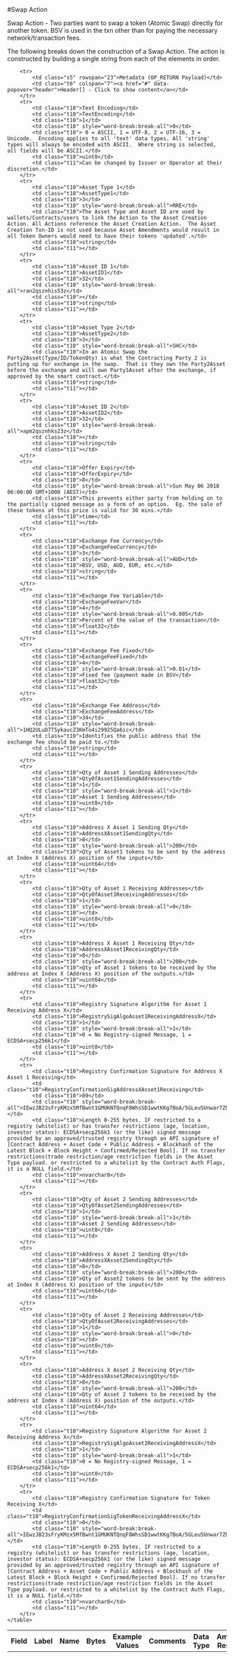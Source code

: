 
<div style="display:none" id="header">
	<table>
		<tr>
            <td class="t6">Header[]</td>
            <td class="t6">Header Array</td>
            <td class="t6">-</td>
            <td class="t6">-</td>
            <td class="t6">Common header data for all messages</td>
            <td class="t6">Header</td>
            <td class="t7"></td>
        </tr>
    </table>
</div>
#Swap Action

Swap Action -  Two parties want to swap a token (Atomic Swap) directly for another token.  BSV is used in the txn other than for paying the necessary network/transaction fees.

The following breaks down the construction of a Swap Action. The action is constructed by building a single string from each of the elements in order.

<div class="ritz grid-container" dir="ltr">
    <table class="waffle" cellspacing="0" cellpadding="0" table-layout=fixed width=100%>
         <tr style='height:19px;'>
            <th style="width:6%" class="s0">Field</th>
               <th style="width:9%" class="s1">Label</th>
            <th style="width:9%" class="s1">Name</th>
            <th style="width:2%" class="s1">Bytes</th>
            <th style="width:29%" class="s1">Example Values</th>
            <th style="width:26%" class="s1">Comments</th>
            <th style="width:5%" class="s1">Data Type</th>
            <th style="width:14%" class="s2">Amendment Restrictions</th>
        </tr>

        <tr>
            <td class="s5" rowspan="23">Metadata (OP_RETURN Payload)</td>
            <td class="t6" colspan="7"><a href="#" data-popover="header">Header[] - Click to show content</a></td>
        </tr>
        <tr>
            <td class="t10">Text Encoding</td>
            <td class="t10">TextEncoding</td>
            <td class="t10">1</td>
            <td class="t10" style="word-break:break-all">0</td>
            <td class="t10"> 0 = ASCII, 1 = UTF-8, 2 = UTF-16, 3 = Unicode.  Encoding applies to all 'text' data types. All 'string' types will always be encoded with ASCII.  Where string is selected, all fields will be ASCII.</td>
            <td class="t10">uint8</td>
            <td class="t11">Can be changed by Issuer or Operator at their discretion.</td>
        </tr>
        <tr>
            <td class="t10">Asset Type 1</td>
            <td class="t10">AssetType1</td>
            <td class="t10">3</td>
            <td class="t10" style="word-break:break-all">RRE</td>
            <td class="t10">The Asset Type and Asset ID are used by wallets/Contracts/users to link the Action to the Asset Creation Action. All Actions reference the Asset Creation Action.  The Asset Creation Txn-ID is not used because Asset Amendments would result in all Token Owners would need to have their tokens 'updated'.</td>
            <td class="t10">string</td>
            <td class="t11"></td>
        </tr>
        <tr>
            <td class="t10">Asset ID 1</td>
            <td class="t10">AssetID1</td>
            <td class="t10">32</td>
            <td class="t10" style="word-break:break-all">ran2qsznhis53z</td>
            <td class="t10"></td>
            <td class="t10">string</td>
            <td class="t11"></td>
        </tr>
        <tr>
            <td class="t10">Asset Type 2</td>
            <td class="t10">AssetType2</td>
            <td class="t10">3</td>
            <td class="t10" style="word-break:break-all">SHC</td>
            <td class="t10">In an Atomic Swap the Party2Asset(Type/ID/TokenQty) is what the Contracting Party 2 is putting up for exchange in the swap.  That is they own the Party2Asset before the exchange and will own Party1Asset after the exchange, if approved by the smart contract.</td>
            <td class="t10">string</td>
            <td class="t11"></td>
        </tr>
        <tr>
            <td class="t10">Asset ID 2</td>
            <td class="t10">AssetID2</td>
            <td class="t10">32</td>
            <td class="t10" style="word-break:break-all">apm2qsznhks23z</td>
            <td class="t10"></td>
            <td class="t10">string</td>
            <td class="t11"></td>
        </tr>
        <tr>
            <td class="t10">Offer Expiry</td>
            <td class="t10">OfferExpiry</td>
            <td class="t10">8</td>
            <td class="t10" style="word-break:break-all">Sun May 06 2018 06:00:00 GMT+1000 (AEST)</td>
            <td class="t10">This prevents either party from holding on to the partially signed message as a form of an option.  Eg. the sale of these tokens at this price is valid for 30 mins.</td>
            <td class="t10">time</td>
            <td class="t11"></td>
        </tr>
        <tr>
            <td class="t10">Exchange Fee Currency</td>
            <td class="t10">ExchangeFeeCurrency</td>
            <td class="t10">3</td>
            <td class="t10" style="word-break:break-all">AUD</td>
            <td class="t10">BSV, USD, AUD, EUR, etc.</td>
            <td class="t10">string</td>
            <td class="t11"></td>
        </tr>
        <tr>
            <td class="t10">Exchange Fee Variable</td>
            <td class="t10">ExchangeFeeVar</td>
            <td class="t10">4</td>
            <td class="t10" style="word-break:break-all">0.005</td>
            <td class="t10">Percent of the value of the transaction</td>
            <td class="t10">float32</td>
            <td class="t11"></td>
        </tr>
        <tr>
            <td class="t10">Exchange Fee Fixed</td>
            <td class="t10">ExchangeFeeFixed</td>
            <td class="t10">4</td>
            <td class="t10" style="word-break:break-all">0.01</td>
            <td class="t10">Fixed fee (payment made in BSV</td>
            <td class="t10">float32</td>
            <td class="t11"></td>
        </tr>
        <tr>
            <td class="t10">Exchange Fee Address</td>
            <td class="t10">ExchangeFeeAddress</td>
            <td class="t10">34</td>
            <td class="t10" style="word-break:break-all">1HQ2ULuD7T5ykaucZ3KmTo4i29925Qa6ic</td>
            <td class="t10">Identifies the public address that the exchange fee should be paid to.</td>
            <td class="t10">string</td>
            <td class="t11"></td>
        </tr>
        <tr>
            <td class="t10">Qty of Asset 1 Sending Addresses</td>
            <td class="t10">QtyOfAsset1SendingAddresses</td>
            <td class="t10">1</td>
            <td class="t10" style="word-break:break-all">1</td>
            <td class="t10">Asset 1 Sending Addresses</td>
            <td class="t10">uint8</td>
            <td class="t11"></td>
        </tr>
        <tr>
            <td class="t10">Address X Asset 1 Sending Qty</td>
            <td class="t10">AddressXAsset1SendingQty</td>
            <td class="t10">8</td>
            <td class="t10" style="word-break:break-all">200</td>
            <td class="t10">Qty of Asset1 tokens to be sent by the address at Index X (Address X) position of the inputs</td>
            <td class="t10">uint64</td>
            <td class="t11"></td>
        </tr>
        <tr>
            <td class="t10">Qty of Asset 1 Receiving Addresses</td>
            <td class="t10">QtyOfAsset1ReceivingAddresses</td>
            <td class="t10">1</td>
            <td class="t10" style="word-break:break-all">0</td>
            <td class="t10"></td>
            <td class="t10">uint8</td>
            <td class="t11"></td>
        </tr>
        <tr>
            <td class="t10">Address X Asset 1 Receiving Qty</td>
            <td class="t10">AddressXAsset1ReceivingQty</td>
            <td class="t10">8</td>
            <td class="t10" style="word-break:break-all">200</td>
            <td class="t10">Qty of Asset 1 tokens to be received by the address at Index X (Address X) position of the outputs.</td>
            <td class="t10">uint64</td>
            <td class="t11"></td>
        </tr>
        <tr>
            <td class="t10">Registry Signature Algorithm for Asset 1 Receiving Address X</td>
            <td class="t10">RegistrySigAlgoAsset1ReceivingAddressX</td>
            <td class="t10">1</td>
            <td class="t10" style="word-break:break-all">1</td>
            <td class="t10">0 = No Registry-signed Message, 1 = ECDSA+secp256k1</td>
            <td class="t10">uint8</td>
            <td class="t11"></td>
        </tr>
        <tr>
            <td class="t10">Registry Confirmation Signature for Address X Asset 1 Receiving</td>
            <td class="t10">RegistryConfirmationSigAddressXAsset1Receiving</td>
            <td class="t10">89</td>
            <td class="t10" style="word-break:break-all">IEwzJB23sFryKMzx5MfBwnt1GMUKNTQnqF8WhsSD1wwtKKg7BoA/5GLeu5Unwar7ZhtR18tdzuIfdXDtU+zMHL8=</td>
            <td class="t10">Length 0-255 bytes. IF restricted to a registry (whitelist) or has transfer restrictions (age, location, investor status): ECDSA+secp256k1 (or the like) signed message provided by an approved/trusted registry through an API signature of [Contract Address + Asset Code + Public Address + Blockhash of the Latest Block + Block Height + Confirmed/Rejected Bool]. If no transfer restrictions(trade restriction/age restriction fields in the Asset Type payload. or restricted to a whitelist by the Contract Auth Flags, it is a NULL field.</td>
            <td class="t10">nvarchar8</td>
            <td class="t11"></td>
        </tr>
        <tr>
            <td class="t10">Qty of Asset 2 Sending Addresses</td>
            <td class="t10">QtyOfAsset2SendingAddresses</td>
            <td class="t10">1</td>
            <td class="t10" style="word-break:break-all">1</td>
            <td class="t10">Asset 2 Sending Addresses</td>
            <td class="t10">uint8</td>
            <td class="t11"></td>
        </tr>
        <tr>
            <td class="t10">Address X Asset 2 Sending Qty</td>
            <td class="t10">AddressXAsset2SendingQty</td>
            <td class="t10">8</td>
            <td class="t10" style="word-break:break-all">200</td>
            <td class="t10">Qty of Asset2 tokens to be sent by the address at Index X (Address X) position of the inputs</td>
            <td class="t10">uint64</td>
            <td class="t11"></td>
        </tr>
        <tr>
            <td class="t10">Qty of Asset 2 Receiving Addresses</td>
            <td class="t10">QtyOfAsset2ReceivingAddresses</td>
            <td class="t10">1</td>
            <td class="t10" style="word-break:break-all">0</td>
            <td class="t10"></td>
            <td class="t10">uint8</td>
            <td class="t11"></td>
        </tr>
        <tr>
            <td class="t10">Address X Asset 2 Receiving Qty</td>
            <td class="t10">AddressXAsset2ReceivingQty</td>
            <td class="t10">8</td>
            <td class="t10" style="word-break:break-all">200</td>
            <td class="t10">Qty of Asset 2 tokens to be received by the address at Index X (Address X) position of the outputs.</td>
            <td class="t10">uint64</td>
            <td class="t11"></td>
        </tr>
        <tr>
            <td class="t10">Registry Signature Algorithm for Asset 2 Receiving Address X</td>
            <td class="t10">RegistrySigAlgoAsset2ReceivingAddressX</td>
            <td class="t10">1</td>
            <td class="t10" style="word-break:break-all">1</td>
            <td class="t10">0 = No Registry-signed Message, 1 = ECDSA+secp256k1</td>
            <td class="t10">uint8</td>
            <td class="t11"></td>
        </tr>
        <tr>
            <td class="t10">Registry Confirmation Signature for Token Receiving X</td>
            <td class="t10">RegistryConfirmationSigTokenReceivingAddressX</td>
            <td class="t10">0</td>
            <td class="t10" style="word-break:break-all">IEwzJB23sFryKMzx5MfBwnt1GMUKNTQnqF8WhsSD1wwtKKg7BoA/5GLeu5Unwar7ZhtR18tdzuIfdXDtU+zMHL8=</td>
            <td class="t10">Length 0-255 bytes. IF restricted to a registry (whitelist) or has transfer restrictions (age, location, investor status): ECDSA+secp256k1 (or the like) signed message provided by an approved/trusted registry through an API signature of [Contract Address + Asset Code + Public Address + Blockhash of the Latest Block + Block Height + Confirmed/Rejected Bool]. If no transfer restrictions(trade restriction/age restriction fields in the Asset Type payload. or restricted to a whitelist by the Contract Auth Flags, it is a NULL field.</td>
            <td class="t10">nvarchar8</td>
            <td class="t11"></td>
        </tr>
    </table>
</div>